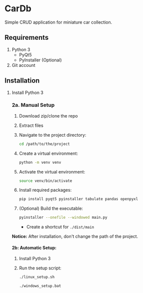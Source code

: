 # CarDb

Simple CRUD application for miniature car collection.

## Requirements

1. Python 3
    - PyQt5
    - PyInstaller (Optional)
2. Git account

## Installation

1. Install Python 3

    ### 2a. Manual Setup

    1. Download zip/clone the repo
    2. Extract files
    3. Navigate to the project directory:

        ```sh
        cd /path/to/the/project
        ```

    4. Create a virtual environment:

        ```sh
        python -m venv venv
        ```

    5. Activate the virtual environment:

        ```sh
        source venv/bin/activate
        ```

    6. Install required packages:

        ```sh
        pip install pyqt5 pyinstaller tabulate pandas openpyxl
        ```

    7. (Optional) Build the executable:

        ```sh
        pyinstaller --onefile --windowed main.py
        ```

        - Create a shortcut for `./dist/main`

    **Notice:**
    After installation, don't change the path of the project.

    #### 2b: Automatic Setup:

    1. Install Python 3

    3. Run the setup script:

        ```sh
        ./linux_setup.sh
        ```
        ```sh
        ./windows_setup.bat
        ```
        
